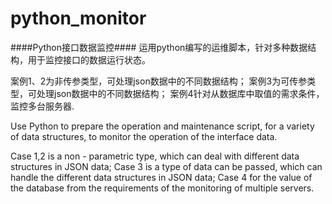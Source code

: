 # python_monitor

####Python接口数据监控####
运用python编写的运维脚本，针对多种数据结构，用于监控接口的数据运行状态。

案例1、2为非传参类型，可处理json数据中的不同数据结构；
案例3为可传参类型，可处理json数据中的不同数据结构；
案例4针对从数据库中取值的需求条件，监控多台服务器.

Use Python to prepare the operation and maintenance script, for a variety of data structures, to monitor the operation of the interface data.

Case 1,2 is a non - parametric type, which can deal with different data structures in JSON data;
Case 3 is a type of data can be passed, which can handle the different data structures in JSON data;
Case 4 for the value of the database from the requirements of the monitoring of multiple servers.
